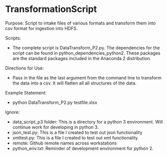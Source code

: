 # TransformationScript

Purpose: 
Script to intake files of various formats and transform them into csv format for ingestion into HDFS. 

Scripts: 

- The complete script is DataTransform_P2.py. The dependencies for the script can be found in python_dependencies_python2. These packages are the standard packages included in the Anaconda 2 distribution.


Directions for Use: 
- Pass in the file as the last argument from the command line to transform the data into a csv. It will flatten all all structures of the data.

Example Statement: 

- python DataTransform_P2.py testfile.xlsx

Ignore: 
- data_script_p3 folder: This is a directory for a python 3 environment. Will continue work for developing in python 3. 
- json_test.py: This is a file I created to test out json functionality
- xmltest.py: This is a file I created to test out xml functionality
- remote: Github remote names across workstations
- python_env.txt: Reminder of development environment for python 2.
